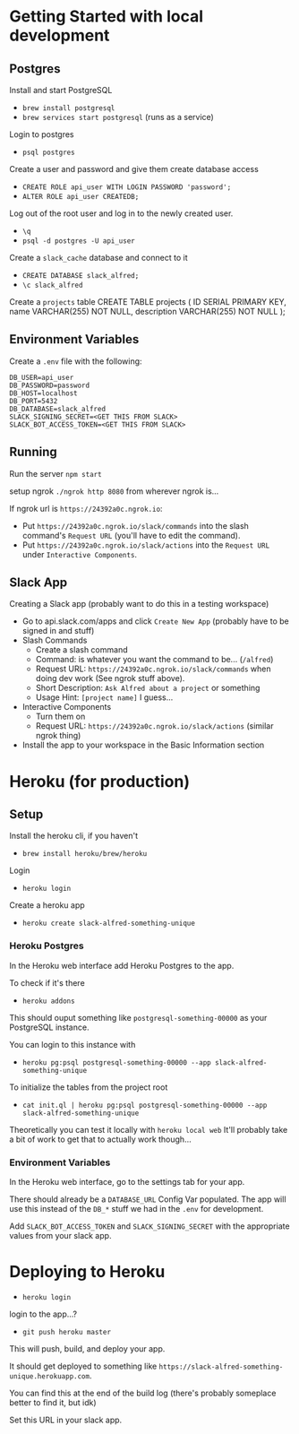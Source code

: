 # Getting Started with local development

## Postgres
Install and start PostgreSQL
* `brew install postgresql`
* `brew services start postgresql` (runs as a service)

Login to postgres
* `psql postgres`

Create a user and password and give them create database access
* `CREATE ROLE api_user WITH LOGIN PASSWORD 'password';`
* `ALTER ROLE api_user CREATEDB;`

Log out of the root user and log in to the newly created user.
* `\q`
* `psql -d postgres -U api_user`

Create a `slack_cache` database and connect to it
* `CREATE DATABASE slack_alfred;`
* `\c slack_alfred`

Create a `projects` table
CREATE TABLE projects (
  ID SERIAL PRIMARY KEY,
  name VARCHAR(255) NOT NULL,
  description VARCHAR(255) NOT NULL
);

## Environment Variables
Create a `.env` file with the following:
```
DB_USER=api_user
DB_PASSWORD=password
DB_HOST=localhost
DB_PORT=5432
DB_DATABASE=slack_alfred
SLACK_SIGNING_SECRET=<GET THIS FROM SLACK>
SLACK_BOT_ACCESS_TOKEN=<GET THIS FROM SLACK>
```

## Running
Run the server
`npm start`

setup ngrok
`./ngrok http 8080` from wherever ngrok is...

If ngrok url is `https://24392a0c.ngrok.io`:
* Put `https://24392a0c.ngrok.io/slack/commands` into the slash command's `Request URL` (you'll have to edit the command).
* Put `https://24392a0c.ngrok.io/slack/actions` into the `Request URL` under `Interactive Components`.

## Slack App
Creating a Slack app (probably want to do this in a testing workspace)
* Go to api.slack.com/apps and click `Create New App` (probably have to be signed in and stuff)
* Slash Commands
  * Create a slash command
  * Command: is whatever you want the command to be... (`/alfred`)
  * Request URL: `https://24392a0c.ngrok.io/slack/commands` when doing dev work (See ngrok stuff above).
  * Short Description: `Ask Alfred about a project` or something
  * Usage Hint: `[project name]` I guess...
* Interactive Components
  * Turn them on
  * Request URL: `https://24392a0c.ngrok.io/slack/actions` (similar ngrok thing)
* Install the app to your workspace in the Basic Information section


# Heroku (for production)

## Setup

Install the heroku cli, if you haven't
* `brew install heroku/brew/heroku`

Login
* `heroku login`

Create a heroku app
* `heroku create slack-alfred-something-unique`

### Heroku Postgres
In the Heroku web interface add Heroku Postgres to the app.

To check if it's there
* `heroku addons`

This should ouput something like `postgresql-something-00000` as your PostgreSQL instance.

You can login to this instance with
* `heroku pg:psql postgresql-something-00000 --app slack-alfred-something-unique`

To initialize the tables from the project root
* `cat init.ql | heroku pg:psql postgresql-something-00000 --app slack-alfred-something-unique`

Theoretically you can test it locally with
`heroku local web`
It'll probably take a bit of work to get that to actually work though...

### Environment Variables
In the Heroku web interface, go to the settings tab for your app.

There should already be a `DATABASE_URL` Config Var populated. The app will use this instead of the `DB_*` stuff we had in 
the `.env` for development.

Add `SLACK_BOT_ACCESS_TOKEN` and `SLACK_SIGNING_SECRET` with the appropriate values from your slack app.


# Deploying to Heroku

* `heroku login`

login to the app...?

* `git push heroku master`

This will push, build, and deploy your app.

It should get deployed to something like `https://slack-alfred-something-unique.herokuapp.com`.

You can find this at the end of the build log (there's probably someplace better to find it, but idk)

Set this URL in your slack app.

